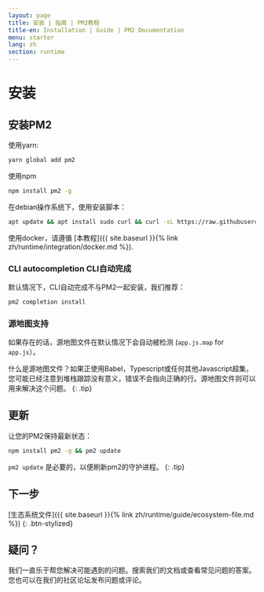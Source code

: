 ```yaml
---
layout: page
title: 安装 | 指南 | PM2教程
title-en: Installation | Guide | PM2 Documentation
menu: starter
lang: zh
section: runtime
---
```


# 安装

## 安装PM2

使用yarn:
```bash
yarn global add pm2
```

使用npm
```bash
npm install pm2 -g
```

在debian操作系统下，使用安装脚本：
```bash
apt update && apt install sudo curl && curl -sL https://raw.githubusercontent.com/Unitech/pm2/master/packager/setup.deb.sh | sudo -E bash -
```

使用docker，请遵循 [本教程]({{ site.baseurl }}{% link zh/runtime/integration/docker.md %}).

### CLI autocompletion CLI自动完成

默认情况下，CLI自动完成不与PM2一起安装，我们推荐：

```bash
pm2 completion install
```

### 源地图支持

如果存在的话，源地图文件在默认情况下会自动被检测 (`app.js.map` for `app.js`）。

 什么是源地图文件？如果正使用Babel，Typescript或任何其他Javascript超集，您可能已经注意到堆栈跟踪没有意义，错误不会指向正确的行。源地图文件则可以用来解决这个问题。
{: .tip}

## 更新

让您的PM2保持最新状态：

```bash
npm install pm2 -g && pm2 update
```

 `pm2 update` 是必要的，以便刷新pm2的守护进程。
{: .tip}

## 下一步

[生态系统文件]({{ site.baseurl }}{% link zh/runtime/guide/ecosystem-file.md %})
{: .btn-stylized}

## 疑问？

我们一直乐于帮您解决可能遇到的问题。搜索我们的文档或查看常见问题的答案。您也可以在我们的社区论坛发布问题或评论。
